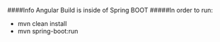 ####Info
Angular Build is inside of Spring BOOT
#####In order to run: 
- mvn clean install
- mvn spring-boot:run
